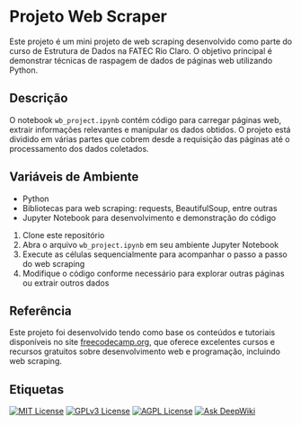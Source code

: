 
# Projeto Web Scraper

Este projeto é um mini projeto de web scraping desenvolvido como parte do curso de Estrutura de Dados na FATEC Rio Claro. O objetivo principal é demonstrar técnicas de raspagem de dados de páginas web utilizando Python.

## Descrição

O notebook `wb_project.ipynb` contém código para carregar páginas web, extrair informações relevantes e manipular os dados obtidos. O projeto está dividido em várias partes que cobrem desde a requisição das páginas até o processamento dos dados coletados.



## Variáveis de Ambiente

- Python
- Bibliotecas para web scraping: requests, BeautifulSoup, entre outras
- Jupyter Notebook para desenvolvimento e demonstração do código

1. Clone este repositório
2. Abra o arquivo `wb_project.ipynb` em seu ambiente Jupyter Notebook
3. Execute as células sequencialmente para acompanhar o passo a passo do web scraping
4. Modifique o código conforme necessário para explorar outras páginas ou extrair outros dados



## Referência

Este projeto foi desenvolvido tendo como base os conteúdos e tutoriais disponíveis no site [freecodecamp.org](https://www.freecodecamp.org), que oferece excelentes cursos e recursos gratuitos sobre desenvolvimento web e programação, incluindo web scraping.
## Etiquetas



[![MIT License](https://img.shields.io/badge/License-MIT-green.svg)](https://choosealicense.com/licenses/mit/)
[![GPLv3 License](https://img.shields.io/badge/License-GPL%20v3-yellow.svg)](https://opensource.org/licenses/)
[![AGPL License](https://img.shields.io/badge/license-AGPL-blue.svg)](http://www.gnu.org/licenses/agpl-3.0)
[![Ask DeepWiki](https://deepwiki.com/badge.svg)](https://deepwiki.com/vrenzd/Fatec-Rio-Claro)

